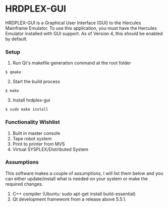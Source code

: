 # HRDPLEX-GUI
HRDPLEX-GUI is a Graphical User Interface (GUI) to the Hercules Mainframe Emulator. To use this application, you must have the Hercules Emulator installed with GUI support. As of Version 4, this should be enabled by default.


### Setup
1. Run Qt's makefile generation command at the root folder
```
$ qmake
```
2. Start the build process
```
$ make
```
3. Install hrdplex-gui
```
$ sudo make install
```

### Functionality Wishlist
1. Built in master console
2. Tape robot system
3. Print to printer from MVS
4. Virtual SYSPLEX/Distributed System

### Assumptions
This software makes a couple of assumptions, I will list them below and you can either update/install
what is needed on your system or make the required changes. 

1. C++ compiler (Ubuntu: sudo apt-get install build-essential)
2. Qt development framework from a release above 5.5.1.
